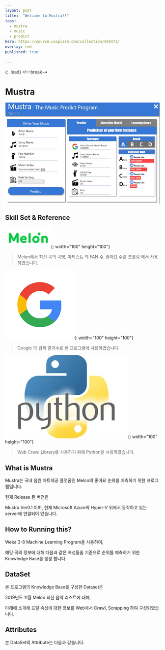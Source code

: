 ```yaml
---
layout: post
title:  "Welcome to Mustra!!"
tags:
  - mustra
  - music
  - predict
hero: https://source.unsplash.com/collection/430471/
overlay: red
published: true

---
```

{: .lead}
<!–-break-–>

Mustra
===

![](./../assets/img/programView.JPG)


Skill Set & Reference
---

![](./../assets/img/melon.JPG){: width="100" height="100"}
> Melon에서 최신 곡의 곡명, 아티스트 의 FAN 수, 좋아요 수를 크롤링 해서 사용하였습니다.

![](./../assets/img/google.png){: width="100" height="100"}
> Google 의 검색 결과수를 본 프로그램에 사용하였습니다.

![](./../assets/img/python.jpg){: width="100" height="100"}
> Web Crawl Library를 사용하기 위해 Python을 사용하였습니다.

What is Mustra
---

Mustra는 국내 음원 차트제공 플랫폼인 Melon의 좋아요 순위를 예측하기 위한 프로그램입니다.

현재 Release 된 버전은 

Mustra Ver0.1 이며, 현재 Microsoft Azure의 Hyper-V 위에서 동작하고 있는 server에 연결되어 있습니다.

How to Running this?
---

Weka 3-8 Machine Learning Program을 사용하여, 

해당 곡의 정보에 대해 다음과 같은 속성들을 기준으로 순위를 예측하기 위한 Knowledge Base를 생성 합니다.

DataSet
---

본 프로그램의 Knowledge Base를 구성한 Dataset은 

2019년도 11월 Melon 최신 음악 리스트에 대해, 

아래에 소개해 드릴 속성에 대한 정보를 Web에서 Crawl, Scrapping 하여 구성되었습니다.

Attributes
---

본 DataSet의 Attribute는 다음과 같습니다.


